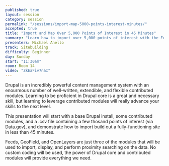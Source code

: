 ```yaml
---
published: true
layout: session
category: session
permalink: "/sessions/import-map-5000-points-interest-minutes/"
accepted: true
title: "Import and Map Over 5,000 Points of Interest in 45 Minutes"
summary: "Learn how to import over 5,000 points of interest with the Feeds module and use the Geofield module to build a proximity search in less than 45 minutes!"
presenters: Michael Anello
track: Sitebuilding
difficulty: Beginner
day: Sunday
start: "11:30am"
room: Room 14
video: "ZkEaFiv7naI"
---
```


Drupal is an incredibly powerful content management system with an enourmous number of well-written, extendible, and flexible contributed modules. Learning to be proficient in Drupal core is a great and necessary skill, but learning to leverage contributed modules will really advance your skills to the next level.

This presentation will start with a base Drupal install, some contributed modules, and a .csv file containing a few thosand points of interest (via Data.gov), and demonstrate how to import build out a fully-functioning site in less than 45 minutes.

Feeds, GeoField, and OpenLayers are just three of the modules that will be used to import, display, and perform proximity searching on the data. No custom coding will be used, the power of Drupal core and contributed modules will provide everything we need.
